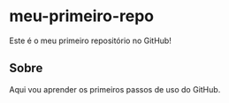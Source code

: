 # meu-primeiro-repo

Este é o meu primeiro repositório no GitHub!

## Sobre

Aqui vou aprender os primeiros passos de uso do GitHub.
